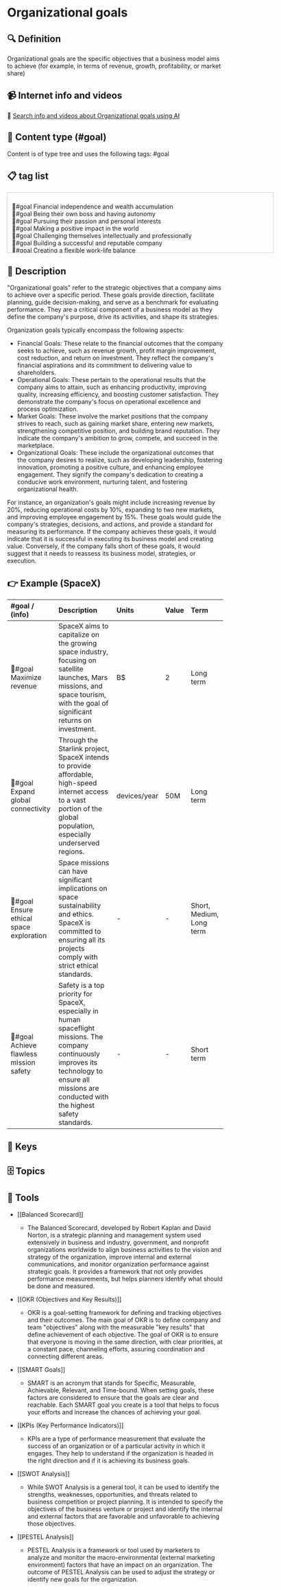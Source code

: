 
# Organizational goals


## 🔍 Definition
Organizational goals are the specific objectives that a business model aims to achieve (for example, in terms of revenue, growth, profitability, or market share)


## 📹 Internet info and videos
🤖 [Search info and videos about Organizational goals using AI](https://www.perplexity.ai/search?q=videos+about+Organizational+goals:+Business+goals+are+the+specific+objectives+that+a+business+model+aims+to+achieve+in+terms+of+revenue,+growth,+profitability,+or+market+share.
)

## 📰 Content type (#goal)
Content is of type tree and uses the following tags: #goal



## 📋 tag list

<div style='max-height: 120px; overflow-y: auto; border: 1px solid #ccc; padding: 10px; width: 600px;'>
  <ul style='list-style-type: none; padding-left: 0;'>


<li>🎯#goal  Financial independence and wealth accumulation</li>
<li>🎯#goal  Being their own boss and having autonomy</li>
<li>🎯#goal  Pursuing their passion and personal interests</li>
<li>🎯#goal  Making a positive impact in the world</li>
<li>🎯#goal  Challenging themselves intellectually and professionally</li>
<li>🎯#goal  Building a successful and reputable company</li>
<li>🎯#goal  Creating a flexible work-life balance</li>
<li>🎯#goal  Developing leadership and management skills</li>
<li>🎯#goal  Fostering creativity and innovation</li>
<li>🎯#goal  Establishing a legacy or leaving a lasting mark</li>
<li>🎯#goal  Creating job opportunities and contributing to economic growth</li>
<li>🎯#goal  Continuous learning and personal growth</li>
<li>🎯#goal  Networking and building valuable connections</li>
<li>🎯#goal  Overcoming personal and professional challenges</li>
<li>🎯#goal  Taking risks and embracing entrepreneurship</li>
<li>🎯#goal  Finding personal fulfillment and satisfaction</li>
<li>🎯#goal  Balancing work and personal life priorities</li>
<li>🎯#goal  Having the freedom to pursue new ventures and ideas</li>
<li>🎯#goal  Inspiring and empowering others</li>
<li>🎯#goal  Contributing to social causes and philanthropy</li>
<li>🎯#goal  Gaining recognition and respect in the industry</li>
<li>🎯#goal  Embracing a dynamic and fast-paced work environment</li>
<li>🎯#goal  Personal and professional development of their team members</li>
<li>🎯#goal  Mentoring and guiding aspiring entrepreneurs</li>
<li>🎯#goal  Engaging in lifelong learning and skill development</li>
<li>🎯#goal  Achieving work-life integration and harmony</li>
<li>🎯#goal  Creating a positive work culture and environment</li>
<li>🎯#goal  Overcoming obstacles and learning from failures</li>
<li>🎯#goal  Striving for personal and professional excellence</li>
<li>🎯#goal  Embracing new technologies and innovation</li>
<li>🎯#goal  Collaborating with like-minded individuals and teams</li>
<li>🎯#goal  Empowering and empowering others to succeed</li>
<li>🎯#goal  Building a diverse and inclusive organization</li>
<li>🎯#goal  Being a thought leader and industry influencer</li>
<li>🎯#goal  Pursuing a flexible and adaptable career path</li>
<li>🎯#goal  Contributing to the growth and success of the startup ecosystem</li>
<li>🎯#goal  Embracing a continuous improvement mindset</li>
<li>🎯#goal  Cultivating resilience and perseverance</li>
<li>🎯#goal  Enjoying the journey and celebrating milestones</li>
<li>🎯#goal  Living a purpose-driven and fulfilling life</li>
<li>🎯#goal  Maximize shareholder value</li>
<li>🎯#goal  Increase company valuation</li>
<li>🎯#goal  Go public (IPO)</li>
<li>🎯#goal  Achieve sustainable profitability</li>
<li>🎯#goal  Expand market share</li>
<li>🎯#goal  Build a strong and recognizable brand</li>
<li>🎯#goal  Attract and retain top-tier investors</li>
<li>🎯#goal  Establish a global presence</li>
<li>🎯#goal  Foster innovation and disruptive technologies</li>
<li>🎯#goal  Create a scalable and efficient business model</li>
<li>🎯#goal  Achieve industry leadership</li>
<li>🎯#goal  Build a diverse and high-performing team</li>
<li>🎯#goal  Develop strategic partnerships and alliances</li>
<li>🎯#goal  Drive customer loyalty and satisfaction</li>
<li>🎯#goal  Leverage data analytics for strategic decision-making</li>
<li>🎯#goal  Enhance operational efficiency and cost-effectiveness</li>
<li>🎯#goal  Accelerate product development and time to market</li>
<li>🎯#goal  Establish a strong intellectual property portfolio</li>
<li>🎯#goal  Drive market disruption and transformation</li>
<li>🎯#goal  Expand into new markets or industries</li>
<li>🎯#goal  Foster a culture of continuous learning and improvement</li>
<li>🎯#goal  Embrace sustainability and corporate social responsibility</li>
<li>🎯#goal  Optimize capital structure and financing options</li>
<li>🎯#goal  Mitigate risks and ensure regulatory compliance</li>
<li>🎯#goal  Foster a collaborative ecosystem for innovation</li>
<li>🎯#goal  Optimize supply chain and logistics operations</li>
<li>🎯#goal  Drive digital transformation within the organization</li>
<li>🎯#goal  Develop and execute a robust marketing and sales strategy</li>
<li>🎯#goal  Foster a customer-centric approach and user experience</li>
<li>🎯#goal  Attract and retain top talent in the industry</li>
<li>🎯#goal  Embrace emerging technologies and trends</li>
<li>🎯#goal  Create a strong competitive advantage</li>
<li>🎯#goal  Expand and diversify product or service offerings</li>
<li>🎯#goal  Enhance shareholder communication and transparency</li>
<li>🎯#goal  Foster a culture of entrepreneurship and creativity</li>
<li>🎯#goal  Establish a strong corporate governance framework</li>
<li>🎯#goal  Drive operational excellence and quality control</li>
<li>🎯#goal  Attract strategic acquisitions or partnerships</li>
<li>🎯#goal  Optimize pricing strategies and revenue streams</li>
<li>🎯#goal  Deliver long-term sustainable growth and value creation</li>

  </ul>
</div>

## 📖 Description
"Organizational goals" refer to the strategic objectives that a company aims to achieve over a specific period. These goals provide direction, facilitate planning, guide decision-making, and serve as a benchmark for evaluating performance. They are a critical component of a business model as they define the company's purpose, drive its activities, and shape its strategies.

Organization goals typically encompass the following aspects:

- Financial Goals: These relate to the financial outcomes that the company seeks to achieve, such as revenue growth, profit margin improvement, cost reduction, and return on investment. They reflect the company's financial aspirations and its commitment to delivering value to shareholders.
- Operational Goals: These pertain to the operational results that the company aims to attain, such as enhancing productivity, improving quality, increasing efficiency, and boosting customer satisfaction. They demonstrate the company's focus on operational excellence and process optimization.
- Market Goals: These involve the market positions that the company strives to reach, such as gaining market share, entering new markets, strengthening competitive position, and building brand reputation. They indicate the company's ambition to grow, compete, and succeed in the marketplace.
- Organizational Goals: These include the organizational outcomes that the company desires to realize, such as developing leadership, fostering innovation, promoting a positive culture, and enhancing employee engagement. They signify the company's dedication to creating a conducive work environment, nurturing talent, and fostering organizational health.

For instance, an organization's goals might include increasing revenue by 20%, reducing operational costs by 10%, expanding to two new markets, and improving employee engagement by 15%. These goals would guide the company's strategies, decisions, and actions, and provide a standard for measuring its performance. If the company achieves these goals, it would indicate that it is successful in executing its business model and creating value. Conversely, if the company falls short of these goals, it would suggest that it needs to reassess its business model, strategies, or execution.

## 👉 Example (SpaceX)



| #goal /  (info) | Description | Units | Value | Term |
| :---- | :---- | :---- | :---- | :---- |
| 🎯#goal Maximize revenue | SpaceX aims to capitalize on the growing space industry, focusing on satellite launches, Mars missions, and space tourism, with the goal of significant returns on investment. | B$ | 2 | Long term |
| 🎯#goal Expand global connectivity | Through the Starlink project, SpaceX intends to provide affordable, high-speed internet access to a vast portion of the global population, especially underserved regions. | devices/year | 50M | Long term |
| 🎯#goal Ensure ethical space exploration | Space missions can have significant implications on space sustainability and ethics. SpaceX is committed to ensuring all its projects comply with strict ethical standards. | \- | \- | Short, Medium, Long term |
| 🎯#goal Achieve flawless mission safety | Safety is a top priority for SpaceX, especially in human spaceflight missions. The company continuously improves its technology to ensure all missions are conducted with the highest safety standards. | \- | \- | Short term |

## 🔑 Keys



## 🗄️ Topics


## 🧰 Tools
- [[Balanced Scorecard]]
  - The Balanced Scorecard, developed by Robert Kaplan and David Norton, is a strategic planning and management system used extensively in business and industry, government, and nonprofit organizations worldwide to align business activities to the vision and strategy of the organization, improve internal and external communications, and monitor organization performance against strategic goals. It provides a framework that not only provides performance measurements, but helps planners identify what should be done and measured.
  
- [[OKR (Objectives and Key Results)]]
  - OKR is a goal-setting framework for defining and tracking objectives and their outcomes. The main goal of OKR is to define company and team "objectives" along with the measurable "key results" that define achievement of each objective. The goal of OKR is to ensure that everyone is moving in the same direction, with clear priorities, at a constant pace, channeling efforts, assuring coordination and connecting different areas.

- [[SMART Goals]]
  - SMART is an acronym that stands for Specific, Measurable, Achievable, Relevant, and Time-bound. When setting goals, these factors are considered to ensure that the goals are clear and reachable. Each SMART goal you create is a tool that helps to focus your efforts and increase the chances of achieving your goal.

- [[KPIs (Key Performance Indicators)]]
  - KPIs are a type of performance measurement that evaluate the success of an organization or of a particular activity in which it engages. They help to understand if the organization is headed in the right direction and if it is achieving its business goals.

- [[SWOT Analysis]]
  - While SWOT Analysis is a general tool, it can be used to identify the strengths, weaknesses, opportunities, and threats related to business competition or project planning. It is intended to specify the objectives of the business venture or project and identify the internal and external factors that are favorable and unfavorable to achieving those objectives. 

- [[PESTEL Analysis]]
  - PESTEL Analysis is a framework or tool used by marketers to analyze and monitor the macro-environmental (external marketing environment) factors that have an impact on an organization. The outcome of PESTEL Analysis can be used to adjust the strategy or identify new goals for the organization.
